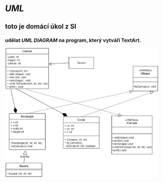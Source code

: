 # *UML*
## toto je domácí úkol z SI
### udělat *UML DIAGRAM* na program, který vytváří TextArt.
![odkaz.png](README_LINK/odkaz.png)
